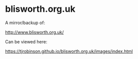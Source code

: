 ﻿# blisworth.org.uk

A mirror/backup of:

<http://www.blisworth.org.uk/>

Can be viewed here:

<https://tjrobinson.github.io/blisworth.org.uk/images/index.html>
